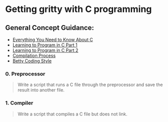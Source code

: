 # Getting gritty with C programming 
## General Concept Guidance:
* [Everything You Need to Know About C](https://docs.google.com/presentation/d/1ghto-TsXqgPRuEVmiCp7GvGttobdTLF4Yq8IRXwzvHY/edit#slide=id.p)
* [Learning to Program in C Part 1](https://www.youtube.com/watch?v=rk2fK2IIiiQ)
* [Learning to Program in C Part 2](https://www.youtube.com/watch?v=FwpP_MsZWnU)
* [Compilation Process](https://www.youtube.com/watch?v=VDslRumKvRA)
* [Betty Coding Style](https://github.com/holbertonschool/Betty/wiki)
### 0. Preprocessor
> Write a script that runs a C file through the preprocessor and save the result into another file.
### 1. Compiler
> Write a script that compiles a C file but does not link.